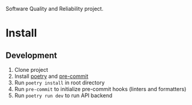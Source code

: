 Software Quality and Reliability project.

# Install

## Development

1. Clone project
2. Install [poetry](https://python-poetry.org/docs/#installation) and [pre-commit](https://pre-commit.com/#install)
3. Run `poetry install` in root directory
4. Run `pre-commit` to initialize pre-commit hooks (linters and formatters)
5. Run `poetry run dev` to run API backend